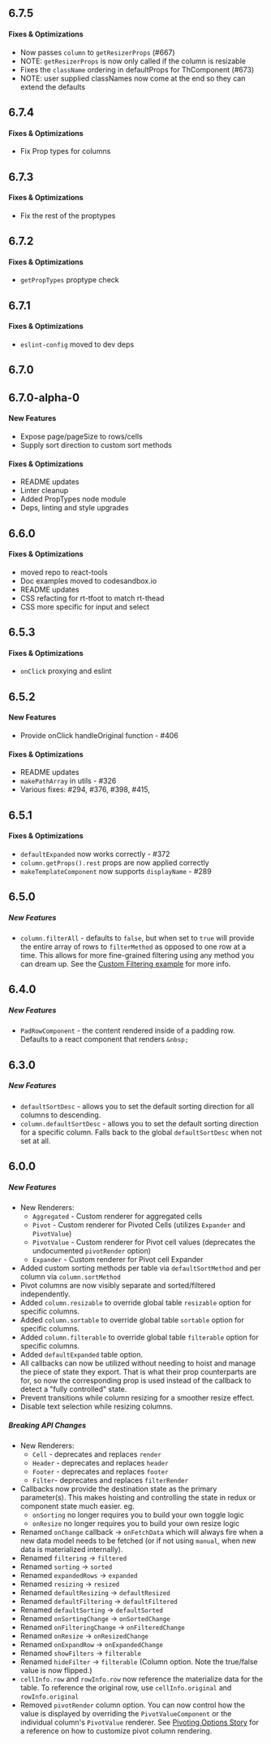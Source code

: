 ## 6.7.5

#### Fixes & Optimizations

* Now passes `column` to `getResizerProps` (#667)
* NOTE: `getResizerProps` is now only called if the column is resizable
* Fixes the `className` ordering in defaultProps for ThComponent (#673)
* NOTE: user supplied classNames now come at the end so they can extend the defaults

## 6.7.4

#### Fixes & Optimizations

* Fix Prop types for columns

## 6.7.3

#### Fixes & Optimizations

* Fix the rest of the proptypes

## 6.7.2

#### Fixes & Optimizations

* `getPropTypes` proptype check

## 6.7.1

#### Fixes & Optimizations

* `eslint-config` moved to dev deps

## 6.7.0

## 6.7.0-alpha-0

#### New Features

* Expose page/pageSize to rows/cells
* Supply sort direction to custom sort methods

#### Fixes & Optimizations

* README updates
* Linter cleanup
* Added PropTypes node module
* Deps, linting and style upgrades

## 6.6.0

#### Fixes & Optimizations

* moved repo to react-tools
* Doc examples moved to codesandbox.io
* README updates
* CSS refacting for rt-tfoot to match rt-thead
* CSS more specific for input and select

## 6.5.3

#### Fixes & Optimizations

* `onClick` proxying and eslint

## 6.5.2

#### New Features

* Provide onClick handleOriginal function - #406

#### Fixes & Optimizations

* README updates
* `makePathArray` in utils - #326
* Various fixes: #294, #376, #398, #415,

## 6.5.1

#### Fixes & Optimizations

* `defaultExpanded` now works correctly - #372
* `column.getProps().rest` props are now applied correctly
* `makeTemplateComponent` now supports `displayName` - #289

## 6.5.0

##### New Features

* `column.filterAll` - defaults to `false`, but when set to `true` will provide the entire array of rows to `filterMethod` as opposed to one row at a time. This allows for more fine-grained filtering using any method you can dream up. See the [Custom Filtering example](https://react-table.js.org/#/story/custom-filtering) for more info.

## 6.4.0

##### New Features

* `PadRowComponent` - the content rendered inside of a padding row. Defaults to a react component that renders `&nbsp;`

## 6.3.0

##### New Features

* `defaultSortDesc` - allows you to set the default sorting direction for all columns to descending.
* `column.defaultSortDesc` - allows you to set the default sorting direction for a specific column. Falls back to the global `defaultSortDesc` when not set at all.

## 6.0.0

##### New Features

* New Renderers:
  * `Aggregated` - Custom renderer for aggregated cells
  * `Pivot` - Custom renderer for Pivoted Cells (utilizes `Expander` and `PivotValue`)
  * `PivotValue` - Custom renderer for Pivot cell values (deprecates the undocumented `pivotRender` option)
  * `Expander` - Custom renderer for Pivot cell Expander
* Added custom sorting methods per table via `defaultSortMethod` and per column via `column.sortMethod`
* Pivot columns are now visibly separate and sorted/filtered independently.
* Added `column.resizable` to override global table `resizable` option for specific columns.
* Added `column.sortable` to override global table `sortable` option for specific columns.
* Added `column.filterable` to override global table `filterable` option for specific columns.
* Added `defaultExpanded` table option.
* All callbacks can now be utilized without needing to hoist and manage the piece of state they export. That is what their prop counterparts are for, so now the corresponding prop is used instead of the callback to detect a "fully controlled" state.
* Prevent transitions while column resizing for a smoother resize effect.
* Disable text selection while resizing columns.

##### Breaking API Changes

* New Renderers:
  * `Cell` - deprecates and replaces `render`
  * `Header` - deprecates and replaces `header`
  * `Footer` - deprecates and replaces `footer`
  * `Filter`- deprecates and replaces `filterRender`
* Callbacks now provide the destination state as the primary parameter(s). This makes hoisting and controlling the state in redux or component state much easier. eg.
  * `onSorting` no longer requires you to build your own toggle logic
  * `onResize` no longer requires you to build your own resize logic
* Renamed `onChange` callback -> `onFetchData` which will always fire when a new data model needs to be fetched (or if not using `manual`, when new data is materialized internally).
* Renamed `filtering` -> `filtered`
* Renamed `sorting` -> `sorted`
* Renamed `expandedRows` -> `expanded`
* Renamed `resizing` -> `resized`
* Renamed `defaultResizing` -> `defaultResized`
* Renamed `defaultFiltering` -> `defaultFiltered`
* Renamed `defaultSorting` -> `defaultSorted`
* Renamed `onSortingChange` -> `onSortedChange`
* Renamed `onFilteringChange` -> `onFilteredChange`
* Renamed `onResize` -> `onResizedChange`
* Renamed `onExpandRow` -> `onExpandedChange`
* Renamed `showFilters` -> `filterable`
* Renamed `hideFilter` -> `filterable` (Column option. Note the true/false value is now flipped.)
* `cellInfo.row` and `rowInfo.row` now reference the materialize data for the table. To reference the original row, use `cellInfo.original` and `rowInfo.original`
* Removed `pivotRender` column option. You can now control how the value is displayed by overriding the `PivotValueComponent` or the individual column's `PivotValue` renderer. See [Pivoting Options Story](https://react-table.js.org/?selectedKind=2.%20Demos&selectedStory=Pivoting%20Options&full=0&down=1&left=1&panelRight=0&downPanel=kadirahq%2Fstorybook-addon-actions%2Factions-panel) for a reference on how to customize pivot column rendering.
